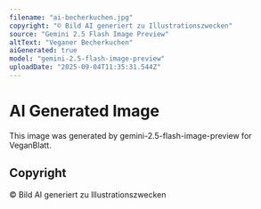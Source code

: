 ```yaml
---
filename: "ai-becherkuchen.jpg"
copyright: "© Bild AI generiert zu Illustrationszwecken"
source: "Gemini 2.5 Flash Image Preview"
altText: "Veganer Becherkuchen"
aiGenerated: true
model: "gemini-2.5-flash-image-preview"
uploadDate: "2025-09-04T11:35:31.544Z"
---
```


# AI Generated Image

This image was generated by gemini-2.5-flash-image-preview for VeganBlatt.

## Copyright
© Bild AI generiert zu Illustrationszwecken
